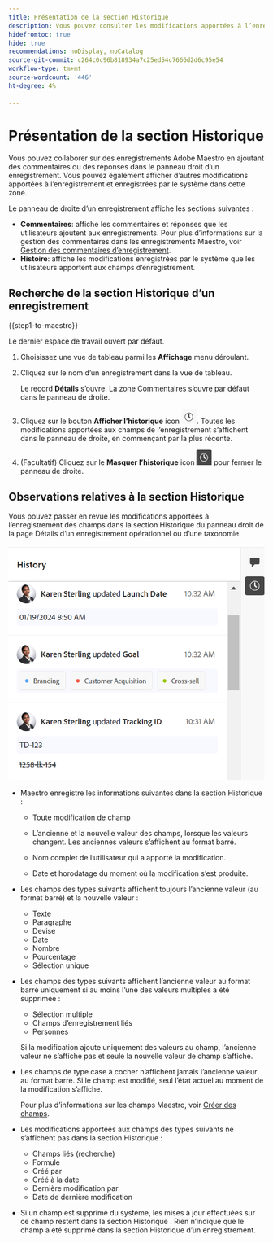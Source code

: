 ```yaml
---
title: Présentation de la section Historique
description: Vous pouvez consulter les modifications apportées à l’enregistrement et enregistrées par le système dans le panneau droit d’un enregistrement dans Adobe Maestro.
hidefromtoc: true
hide: true
recommendations: noDisplay, noCatalog
source-git-commit: c264c0c96b818934a7c25ed54c7666d2d6c95e54
workflow-type: tm+mt
source-wordcount: '446'
ht-degree: 4%

---
```



# Présentation de la section Historique

<!--update the metadata with real information when making this available in TOC and in the left nav-->

<!--update the system updates articles when we release to open beta - check the long commenting stream article list and see articles that document where in the system we have system updates; "Maestro records" should be there-->

<!--<span class="preview">The highlighted information on this page refers to functionality not yet generally available. It is available only in the Preview environment for all customers. </span>

<span class="preview">For information about the current release schedule, see [First Quarter 2024 release overview](/help/quicksilver/product-announcements/product-releases/24-q1-release-activity/24-q1-release-overview.md).</span> -->

Vous pouvez collaborer sur des enregistrements Adobe Maestro en ajoutant des commentaires ou des réponses dans le panneau droit d’un enregistrement. Vous pouvez également afficher d’autres modifications apportées à l’enregistrement et enregistrées par le système dans cette zone.

Le panneau de droite d’un enregistrement affiche les sections suivantes :

* **Commentaires**: affiche les commentaires et réponses que les utilisateurs ajoutent aux enregistrements. Pour plus d’informations sur la gestion des commentaires dans les enregistrements Maestro, voir [Gestion des commentaires d’enregistrement](/help/quicksilver/maestro/records/manage-record-comments.md).
* **Histoire**: affiche les modifications enregistrées par le système que les utilisateurs apportent aux champs d’enregistrement.

## Recherche de la section Historique d’un enregistrement

{{step1-to-maestro}}

Le dernier espace de travail ouvert par défaut.

1. Choisissez une vue de tableau parmi les **Affichage** menu déroulant.
1. Cliquez sur le nom d’un enregistrement dans la vue de tableau.

   Le record **Détails** s’ouvre. La zone Commentaires s’ouvre par défaut dans le panneau de droite.
1. Cliquez sur le bouton **Afficher l’historique** icon ![](assets/show-history-icon.png). Toutes les modifications apportées aux champs de l’enregistrement s’affichent dans le panneau de droite, en commençant par la plus récente.
1. (Facultatif) Cliquez sur le **Masquer l’historique** icon ![](assets/hide-history-icon.png) pour fermer le panneau de droite.

## Observations relatives à la section Historique

Vous pouvez passer en revue les modifications apportées à l’enregistrement des champs dans la section Historique du panneau droit de la page Détails d’un enregistrement opérationnel ou d’une taxonomie.

![](assets/history-area-in-comments.png)

* Maestro enregistre les informations suivantes dans la section Historique :

   * Toute modification de champ

   * L’ancienne et la nouvelle valeur des champs, lorsque les valeurs changent. Les anciennes valeurs s’affichent au format barré.

   * Nom complet de l’utilisateur qui a apporté la modification.

   * Date et horodatage du moment où la modification s’est produite.

* Les champs des types suivants affichent toujours l’ancienne valeur (au format barré) et la nouvelle valeur :

   * Texte
   * Paragraphe
   * Devise
   * Date
   * Nombre
   * Pourcentage
   * Sélection unique

* Les champs des types suivants affichent l’ancienne valeur au format barré uniquement si au moins l’une des valeurs multiples a été supprimée :

   * Sélection multiple
   * Champs d’enregistrement liés
   * Personnes

  Si la modification ajoute uniquement des valeurs au champ, l’ancienne valeur ne s’affiche pas et seule la nouvelle valeur de champ s’affiche.

* Les champs de type case à cocher n’affichent jamais l’ancienne valeur au format barré. Si le champ est modifié, seul l’état actuel au moment de la modification s’affiche.

  Pour plus d’informations sur les champs Maestro, voir [Créer des champs](/help/quicksilver/maestro/fields/create-fields.md).

* Les modifications apportées aux champs des types suivants ne s’affichent pas dans la section Historique :

   * Champs liés (recherche)
   * Formule
   * Créé par
   * Créé à la date
   * Dernière modification par
   * Date de dernière modification

* Si un champ est supprimé du système, les mises à jour effectuées sur ce champ restent dans la section Historique . Rien n’indique que le champ a été supprimé dans la section Historique d’un enregistrement.